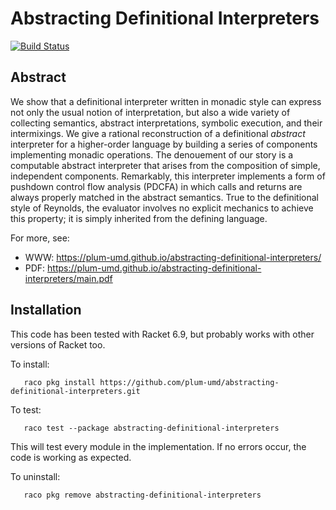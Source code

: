 Abstracting Definitional Interpreters
=====================================

[![Build Status](https://travis-ci.org/plum-umd/abstracting-definitional-interpreters.png?branch=master)](https://travis-ci.org/plum-umd/abstracting-definitional-interpreters)

Abstract
--------

We show that a definitional interpreter written in monadic style can
express not only the usual notion of interpretation, but also a wide
variety of collecting semantics, abstract interpretations, symbolic
execution, and their intermixings.  We give a rational reconstruction
of a definitional _abstract_ interpreter for a higher-order language
by building a series of components implementing monadic operations.
The denouement of our story is a computable abstract interpreter that
arises from the composition of simple, independent components.
Remarkably, this interpreter implements a form of pushdown control
flow analysis (PDCFA) in which calls and returns are always properly
matched in the abstract semantics.  True to the definitional style of
Reynolds, the evaluator involves no explicit mechanics to achieve this
property; it is simply inherited from the defining language.

For more, see:

* WWW: https://plum-umd.github.io/abstracting-definitional-interpreters/
* PDF: https://plum-umd.github.io/abstracting-definitional-interpreters/main.pdf

Installation
------------

This code has been tested with Racket 6.9, but probably works with
other versions of Racket too.

To install:
```
   raco pkg install https://github.com/plum-umd/abstracting-definitional-interpreters.git
```

To test:
```
   raco test --package abstracting-definitional-interpreters
```

This will test every module in the implementation.  If no errors
occur, the code is working as expected.

To uninstall:
```
   raco pkg remove abstracting-definitional-interpreters
```
